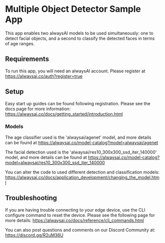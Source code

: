 # Multiple Object Detector Sample App
This app enables two alwaysAI models to be used simultaneously: one to detect facial objects, and a second to classify the detected faces in terms of age ranges. 

## Requirements
To run this app, you will need an alwaysAI account. Please register at https://alwaysai.co/auth?register=true

## Setup
Easy start up guides can be found following registration. Please see the docs page for more information: https://alwaysai.co/docs/getting_started/introduction.html

### Models
The age classifier used is the 'alwaysai/agenet' model, and more details can be found at https://alwaysai.co/model-catalog?model=alwaysai/agenet


The facial detection used is the 'alwaysai/res10_300x300_ssd_iter_140000' model, and more details can be found at https://alwaysai.co/model-catalog?model=alwaysai/res10_300x300_ssd_iter_140000


You can alter the code to used different detection and classification models: https://alwaysai.co/docs/application_development/changing_the_model.html


## Troubleshooting
If you are having trouble connecting to your edge device, use the CLI configure command to reset the device. Please see the following page for more details: https://alwaysai.co/docs/reference/cli_commands.html

You can also post questions and comments on our Discord Community at: https://discord.gg/R2uM36U
